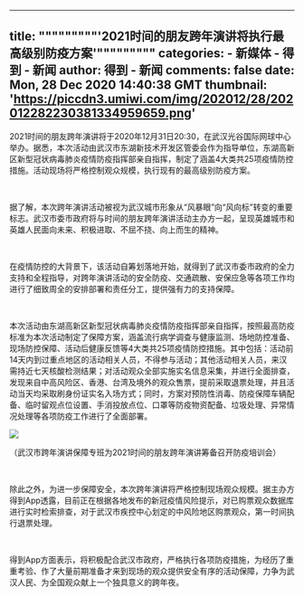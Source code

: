 
---
title: """""""""'2021时间的朋友跨年演讲将执行最高级别防疫方案'"""""""""
categories: 
    - 新媒体
    - 得到 - 新闻
author: 得到 - 新闻
comments: false
date: Mon, 28 Dec 2020 14:40:38 GMT
thumbnail: 'https://piccdn3.umiwi.com/img/202012/28/202012282230381334959659.png'
---

<div>   
<video controls="controls" src poster class="video" style="display:none;"></video><div class="editor-show"><p style="text-align:left;">2021时间的朋友跨年演讲将于2020年12月31日20:30，在武汉光谷国际网球中心举办。据悉，本次活动由武汉市东湖新技术开发区管委会作为指导单位，东湖高新区新型冠状病毒肺炎疫情防疫指挥部亲自指挥，制定了涵盖4大类共25项疫情防控措施。活动现场将严格控制观众规模，执行现有的最高级别防疫方案。</p><p style="text-align:left;"><br></p><p style="text-align:left;">据了解，本次跨年演讲活动被视为武汉城市形象从“风暴眼”向“风向标”转变的重要标志。武汉市委市政府将与时间的朋友跨年演讲活动主办方一起，呈现英雄城市和英雄人民面向未来、积极进取、不屈不挠、向上而生的精神。</p><p style="text-align:left;"><br></p><p style="text-align:left;">在疫情防控的大背景下，该活动自筹划落地开始，就得到了武汉市委市政府的全力支持和全程指导，对跨年演讲活动的安全防疫、交通疏散、安保应急等各项工作均进行了细致周全的安排部署和责任分工，提供强有力的支持保障。</p><p style="text-align:left;"><br></p><p style="text-align:left;">本次活动由东湖高新区新型冠状病毒肺炎疫情防疫指挥部亲自指挥，按照最高防疫标准为本次活动制定了保障方案，涵盖流行病学调查与健康监测、场地防控准备、现场防控保障、活动后健康反馈等4大类共25项疫情防控措施。其中包括：活动前14天内到过重点地区的活动相关人员，不得参与活动；其他活动相关人员，来汉需持近七天核酸检测结果；对活动观众全部实施实名信息采集，并进行全面排查，发现来自中高风险区、香港、台湾及境外的观众售票，提前采取退票处理，并且活动当天均采取刷身份证实名入场方式；同时，方案对预防性消毒、防疫保障车辆配备、临时留观点位设置、手消投放点位、口罩等防疫物资配备、垃圾处理、异常情况处理等各项防疫工作进行了全面部署。</p><img src="https://piccdn3.umiwi.com/img/202012/28/202012282230381334959659.png" property="image" class="menu-page-image" data-v-c197d5ea referrerpolicy="no-referrer"><p style="text-align:left;">（武汉市跨年演讲保障专班为2021时间的朋友跨年演讲筹备召开防疫培训会）</p><p style="text-align:left;"><br></p><p style="text-align:left;">除此之外，为进一步保障安全，本次跨年演讲将严格控制现场观众规模。据主办方得到App透露，目前正在根据各地发布的新冠疫情风险提示，对已购票观众数据库进行实时检索排查，对于武汉市疾控中心划定的中风险地区购票观众，第一时间执行退票处理。</p><p style="text-align:left;"><br></p><p style="text-align:left;">得到App方面表示，将积极配合武汉市政府，严格执行各项防疫措施，为经历了重重考验、作了大量前期准备才来到现场的观众提供安全有序的活动保障，力争为武汉人民、为全国观众献上一个独具意义的跨年夜。</p><p style="text-align:left;"><br></p></div>  
</div>
            